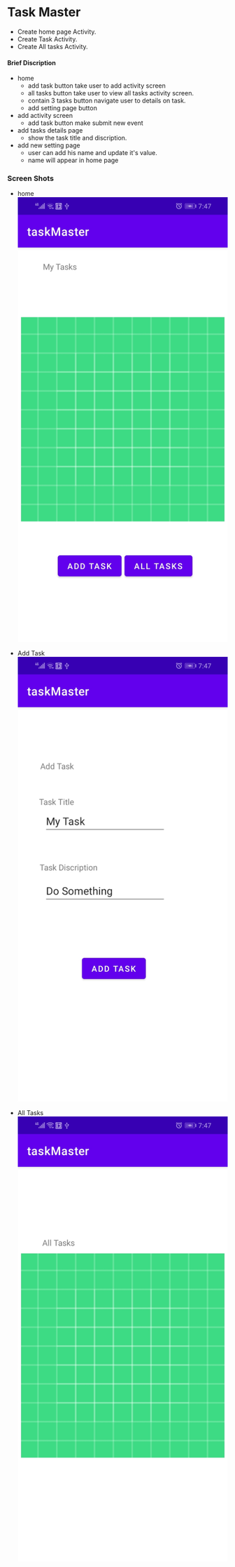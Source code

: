 # Task Master 
* Create home page Activity.
* Create Task Activity.
* Create All tasks Activity.

#### Brief Discription
* home
  * add task button take user to add activity screen
  * all tasks button take user to view all tasks activity screen.
  * contain 3 tasks button navigate user to details on task.
  * add setting page button
* add activity screen
  * add task button make submit new event
* add tasks details page
  * show the task title and discription.
* add new setting page
  * user can add his name and update it's value.
  * name will appear in home page
### Screen Shots
  * home
  ![home](/screenshots/Home_Activity.jpeg)

  * Add Task
  ![home](/screenshots/add_task.jpeg)

  * All Tasks
  ![home](/screenshots/all_tasks.jpeg)